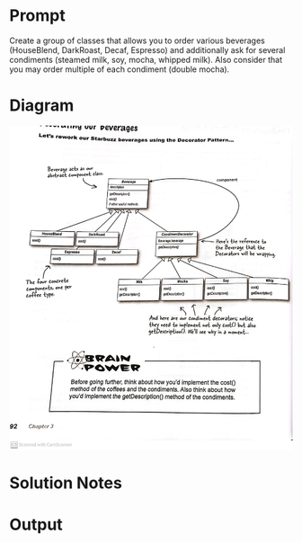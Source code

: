 # Prompt

Create a group of classes that allows you to order various beverages (HouseBlend, DarkRoast, Decaf, Espresso) and additionally ask for several condiments (steamed milk, soy, mocha, whipped milk). Also consider that you may order multiple of each condiment (double mocha).

# Diagram

![beverageDecorator](/images/pg92-beverageDecorator.jpg)

# Solution Notes

# Output